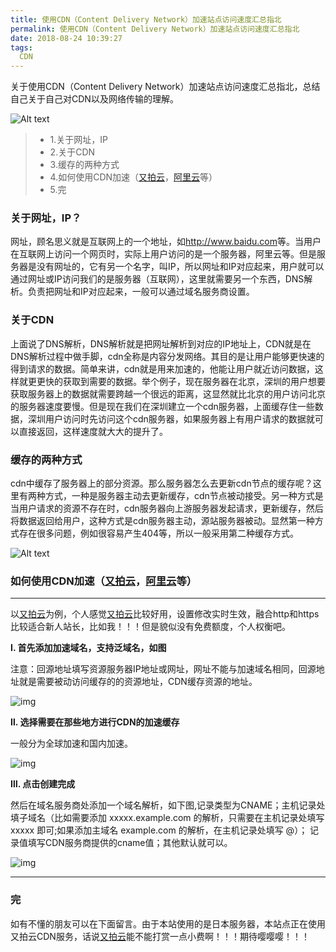 ```yaml
---
title: 使用CDN（Content Delivery Network）加速站点访问速度汇总指北
permalink: 使用CDN（Content Delivery Network）加速站点访问速度汇总指北
date: 2018-08-24 10:39:27
tags:
  CDN
---
```


关于使用CDN（Content Delivery Network）加速站点访问速度汇总指北，总结自己关于自己对CDN以及网络传输的理解。

<!-- more -->

![Alt text](https://s1.ax1x.com/2018/08/25/PHDOeg.png)

> * 1.关于网址，IP
> * 2.关于CDN
> * 3.缓存的两种方式
> * 4.如何使用CDN加速（[又拍云](https://console.upyun.com/register/?invite=HkvfEBqUX)，[阿里云](https://www.aliyun.com)等）
> * 5.完

### 关于网址，IP？

网址，顾名思义就是互联网上的一个地址，如<span>http://www.baidu.com</span>等。当用户在互联网上访问一个网页时，实际上用户访问的是一个服务器，阿里云等。但是服务器是没有网址的，它有另一个名字，叫IP，所以网址和IP对应起来，用户就可以通过网址或IP访问我们的是服务器（互联网），这里就需要另一个东西，DNS解析。负责把网址和IP对应起来，一般可以通过域名服务商设置。

### 关于CDN

上面说了DNS解析，DNS解析就是把网址解析到对应的IP地址上，CDN就是在DNS解析过程中做手脚，cdn全称是内容分发网络。其目的是让用户能够更快速的得到请求的数据。简单来讲，cdn就是用来加速的，他能让用户就近访问数据，这样就更更快的获取到需要的数据。举个例子，现在服务器在北京，深圳的用户想要获取服务器上的数据就需要跨越一个很远的距离，这显然就比北京的用户访问北京的服务器速度要慢。但是现在我们在深圳建立一个cdn服务器，上面缓存住一些数据，深圳用户访问时先访问这个cdn服务器，如果服务器上有用户请求的数据就可以直接返回，这样速度就大大的提升了。

### 缓存的两种方式

cdn中缓存了服务器上的部分资源。那么服务器怎么去更新cdn节点的缓存呢？这里有两种方式，一种是服务器主动去更新缓存，cdn节点被动接受。另一种方式是当用户请求的资源不存在时，cdn服务器向上游服务器发起请求，更新缓存，然后将数据返回给用户，这种方式是cdn服务器主动，源站服务器被动。显然第一种方式存在很多问题，例如很容易产生404等，所以一般采用第二种缓存方式。

![Alt text](https://s1.ax1x.com/2018/08/25/PHrQOO.png)

### 如何使用CDN加速（[又拍云](https://console.upyun.com/register/?invite=HkvfEBqUX)，[阿里云](https://www.aliyun.com)等）

  ---

  <p>

  以[又拍云](https://console.upyun.com/register/?invite=HkvfEBqUX)为例，个人感觉[又拍云](https://console.upyun.com/register/?invite=HkvfEBqUX)比较好用，设置修改实时生效，融合http和https比较适合新人站长，比如我！！！但是貌似没有免费额度，个人权衡吧。

  **Ⅰ. 首先添加加速域名，支持泛域名，如图**

  注意：回源地址填写资源服务器IP地址或网址，网址不能与加速域名相同，回源地址就是需要被动访问缓存的的资源地址，CDN缓存资源的地址。

  ![img](https://s1.ax1x.com/2018/08/25/PHswCR.png)

  **Ⅱ. 选择需要在那些地方进行CDN的加速缓存**

  一般分为全球加速和国内加速。

  ![img](https://s1.ax1x.com/2018/08/25/PHsa59.png)

  **Ⅲ. 点击创建完成**

  然后在域名服务商处添加一个域名解析，如下图,记录类型为CNAME；主机记录处填子域名（比如需要添加 xxxxx.example.com 的解析，只需要在主机记录处填写 xxxxx 即可;如果添加主域名 example.com 的解析，在主机记录处填写 @）；	记录值填写CDN服务商提供的cname值；其他默认就可以。

  ![img](https://s1.ax1x.com/2018/08/25/PH687F.png)

  </p>

  ---

### 完

如有不懂的朋友可以在下面留言。由于本站使用的是日本服务器，本站点正在使用又拍云CDN服务，话说[又拍云](https://console.upyun.com/register/?invite=HkvfEBqUX)能不能打赏一点小费啊！！！期待嘤嘤嘤！！！
